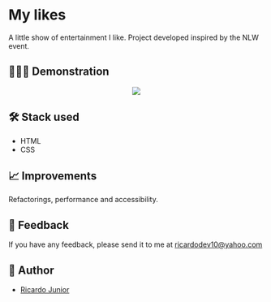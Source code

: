# My likes

A little show of entertainment I like.
Project developed inspired by the NLW event.


## 💁🏻‍♂️ Demonstration

<p align="center">
<img src=".github/my-likes.gif">
</p>


## 🛠 Stack used

- HTML 
- CSS


## 📈 Improvements

Refactorings, performance and accessibility.


## 🙂 Feedback

If you have any feedback, please send it to me at ricardodev10@yahoo.com


## 💛 Author

- [Ricardo Junior](https://www.linkedin.com/in/ricardodev10/)